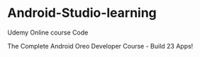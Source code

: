 # Android-Studio-learning
Udemy Online course Code

The Complete Android Oreo Developer Course - Build 23 Apps!
